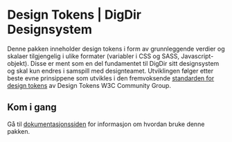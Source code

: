 # Design Tokens | DigDir Designsystem

Denne pakken inneholder design tokens i form av grunnleggende verdier og skalaer tilgjengelig i ulike formater (variabler i CSS og SASS, Javascript-objekt). Disse er ment som en del fundamentet til DigDir sitt designsystem og skal kun endres i samspill med designteamet.
Utviklingen følger etter beste evne prinsippene som utvikles i den fremvoksende [standarden for design tokens](https://design-tokens.github.io/community-group/format/) av Design Tokens W3C Community Group.

## Kom i gang

Gå til [dokumentasjonssiden](https://felleslosninger.github.io/tlp-storybook-base/) for informasjon om hvordan bruke denne pakken.
